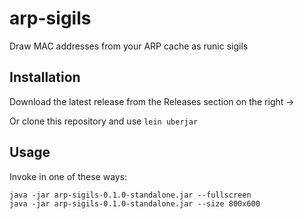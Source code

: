 # arp-sigils

Draw MAC addresses from your ARP cache as runic sigils

## Installation

Download the latest release from the Releases section on the right ->

Or clone this repository and use `lein uberjar`

## Usage

Invoke in one of these ways:
```
java -jar arp-sigils-0.1.0-standalone.jar --fullscreen
java -jar arp-sigils-0.1.0-standalone.jar --size 800x600
```

